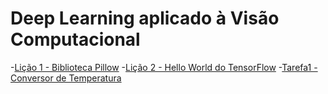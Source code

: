 # Deep Learning aplicado à Visão Computacional

-[Lição 1 - Biblioteca Pillow](Licao1_PIL.ipynb)
-[Lição 2 - Hello World do TensorFlow](Licao2_TensorFlow.ipynb)
-[Tarefa1 - Conversor de Temperatura](Tarefa1_ConversorTemperatura.ipynb)
